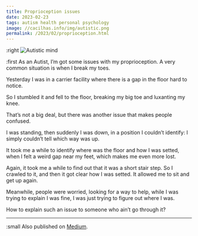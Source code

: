 ```yaml
---
title: Proprioception issues
date: 2023-02-23
tags: autism health personal psychology
image: //cacilhas.info/img/autistic.png
permalink: /2023/02/proprioception.html
---
```

[image]: {{{image}}}
[Medium]: https://cacilhas.medium.com/proprioception-issues-a1a8695f9ecc

:right ![Autistic mind][image]

:first As an Autist, I’m got some issues with my proprioception. A very common
situation is when I break my toes.

Yesterday I was in a carrier facility where there is a gap in the floor hard to
notice.

So I stumbled it and fell to the floor, breaking my big toe and luxanting my
knee.

That’s not a big deal, but there was another issue that makes people confused.

I was standing, then suddenly I was down, in a position I couldn’t identify: I
simply couldn’t tell which way was up.

It took me a while to identify where was the floor and how I was setted, when I
felt a weird gap near my feet, which makes me even more lost.

Again, it took me a while to find out that it was a short stair step. So I
crawled to it, and then it got clear how I was setted. It allowed me to sit and
get up again.

Meanwhile, people were worried, looking for a way to help, while I was trying to
explain I was fine, I was just trying to figure out where I was.

How to explain such an issue to someone who ain’t go through it?

-----

:small Also published on [Medium][].
